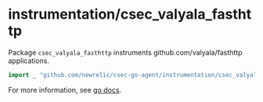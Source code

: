 # instrumentation/csec_valyala_fasthttp

Package `csec_valyala_fasthttp` instruments github.com/valyala/fasthttp applications.

```go
import _ "github.com/newrelic/csec-go-agent/instrumentation/csec_valyala_fasthttp"
```

For more information, see [go docs](). 